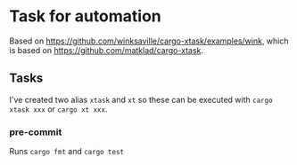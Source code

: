 # Task for automation

Based on https://github.com/winksaville/cargo-xtask/examples/wink, which
is based on https://github.com/matklad/cargo-xtask.

## Tasks

I've created two alias `xtask` and `xt` so these can be executed
with `cargo xtask xxx` or `cargo xt xxx`.

### pre-commit

Runs `cargo fmt` and `cargo test`

